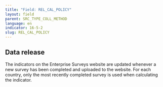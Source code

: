 ```yaml
---
title: "Field: REL_CAL_POLICY"
layout: field
parent: SRC_TYPE_COLL_METHOD
language: en
indicator: 16-5-2
slug: REL_CAL_POLICY
---
```

## Data release

The indicators on the Enterprise Surveys website are updated whenever a new survey has been completed and uploaded to the website. For each country, only the most recently completed survey is used when calculating the indicator.